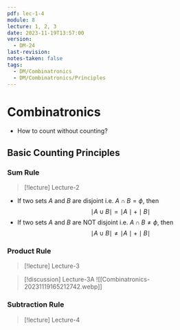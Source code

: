 ```yaml
---
pdf: lec-1-4
module: 8
lecture: 1, 2, 3
date: 2023-11-19T13:57:00
version:
  - DM-24
last-revision: 
notes-taken: false
tags:
  - DM/Combinatronics
  - DM/Combinatronics/Principles
---
```

# Combinatronics
- How to count without counting? 

## Basic Counting Principles

### Sum Rule
> [!lecture] Lecture-2

- If two sets ${} A$ and $B$ are disjoint i.e. ${} A \cap B = \phi {}$, then 
$$
\mid A \; \cup \; B \mid = \mid A \mid + \mid B \mid
$$
- If two sets $A$ and $B {}$ are NOT disjoint i.e. ${} A \cap B \not= \phi {}$, then 
$$
\mid A \; \cup \; B \mid \not= \mid A \mid + \mid B \mid
$$

### Product Rule
> [!lecture] Lecture-3


> [!discussion] Lecture-3A
> ![[Combinatronics-20231119165212742.webp]]

### Subtraction Rule
> [!lecture] Lecture-4


